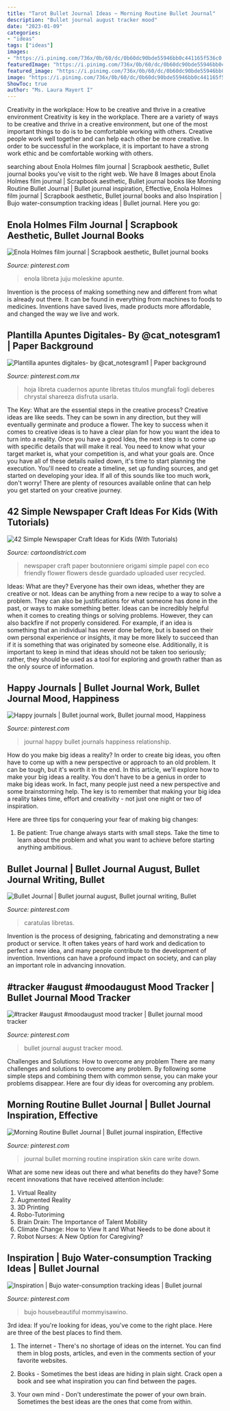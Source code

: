 ```yaml
---
title: "Tarot Bullet Journal Ideas ~ Morning Routine Bullet Journal"
description: "Bullet journal august tracker mood"
date: "2023-01-09"
categories:
- "ideas"
tags: ["ideas"]
images:
- "https://i.pinimg.com/736x/0b/60/dc/0b60dc90bde55946bb0c441165f536c0.jpg"
featuredImage: "https://i.pinimg.com/736x/0b/60/dc/0b60dc90bde55946bb0c441165f536c0.jpg"
featured_image: "https://i.pinimg.com/736x/0b/60/dc/0b60dc90bde55946bb0c441165f536c0.jpg"
image: "https://i.pinimg.com/736x/0b/60/dc/0b60dc90bde55946bb0c441165f536c0.jpg"
ShowToc: true
author: "Ms. Laura Mayert I"
---
```



Creativity in the workplace: How to be creative and thrive in a creative environment
Creativity is key in the workplace. There are a variety of ways to be creative and thrive in a creative environment, but one of the most important things to do is to be comfortable working with others. Creative people work well together and can help each other be more creative. In order to be successful in the workplace, it is important to have a strong work ethic and be comfortable working with others.

	

		
searching about Enola Holmes film journal | Scrapbook aesthetic, Bullet journal books you've visit to the right web. We have 8 Images about Enola Holmes film journal | Scrapbook aesthetic, Bullet journal books like Morning Routine Bullet Journal | Bullet journal inspiration, Effective, Enola Holmes film journal | Scrapbook aesthetic, Bullet journal books and also Inspiration | Bujo water-consumption tracking ideas | Bullet journal. Here you go:
		
    
## Enola Holmes Film Journal | Scrapbook Aesthetic, Bullet Journal Books

<img loading=lazy src="https://i.pinimg.com/736x/ea/ae/7c/eaae7cf47fa60de6cf675c307fd6d468.jpg" onerror="this.onerror=null;this.src='https://tse4.mm.bing.net/th?id=OIP.Jh5JAIs53we-5jdLuFIv9AHaJ3&amp;pid=15.1';" alt="Enola Holmes film journal | Scrapbook aesthetic, Bullet journal books">

_Source: pinterest.com_

>enola libreta juju moleskine apunte. 

	

Invention is the process of making something new and different from what is already out there. It can be found in everything from machines to foods to medicines. Inventions have saved lives, made products more affordable, and changed the way we live and work.

    
## Plantilla Apuntes Digitales- By @cat_notesgram1 | Paper Background

<img loading=lazy src="https://i.pinimg.com/736x/7d/d4/14/7dd41462a2b40e425d8cf80fb1d2d817.jpg" onerror="this.onerror=null;this.src='https://tse2.mm.bing.net/th?id=OIP.KA9MF0z_8fZXUlywt4gMrQHaKm&amp;pid=15.1';" alt="Plantilla apuntes digitales- by @cat_notesgram1 | Paper background">

_Source: pinterest.com.mx_

>hoja libreta cuadernos apunte libretas titulos mungfali fogli deberes chrystal shareeza disfruta usarla. 

	

The Key: What are the essential steps in the creative process?
Creative ideas are like seeds. They can be sown in any direction, but they will eventually germinate and produce a flower. The key to success when it comes to creative ideas is to have a clear plan for how you want the idea to turn into a reality. Once you have a good Idea, the next step is to come up with specific details that will make it real. You need to know what your target market is, what your competition is, and what your goals are. Once you have all of these details nailed down, it's time to start planning the execution. You'll need to create a timeline, set up funding sources, and get started on developing your idea. If all of this sounds like too much work, don't worry! There are plenty of resources available online that can help you get started on your creative journey.

    
## 42 Simple Newspaper Craft Ideas For Kids (With Tutorials)

<img loading=lazy src="http://www.cartoondistrict.com/wp-content/uploads/2017/02/Simple-Newspaper-Craft-Ideas-for-Kids21.jpg" onerror="this.onerror=null;this.src='https://tse2.mm.bing.net/th?id=OIP.n_U427KKOEcMc5U6K4z-3AHaJ4&amp;pid=15.1';" alt="42 Simple Newspaper Craft Ideas for Kids (With Tutorials)">

_Source: cartoondistrict.com_

>newspaper craft paper boutonniere origami simple papel con eco friendly flower flowers desde guardado uploaded user recycled. 

	

Ideas: What are they?
Everyone has their own ideas, whether they are creative or not. Ideas can be anything from a new recipe to a way to solve a problem. They can also be justifications for what someone has done in the past, or ways to make something better. 
Ideas can be incredibly helpful when it comes to creating things or solving problems. However, they can also backfire if not properly considered. For example, if an idea is something that an individual has never done before, but is based on their own personal experience or insights, it may be more likely to succeed than if it is something that was originated by someone else. Additionally, it is important to keep in mind that ideas should not be taken too seriously; rather, they should be used as a tool for exploring and growth rather than as the only source of information.

    
## Happy Journals | Bullet Journal Work, Bullet Journal Mood, Happiness

<img loading=lazy src="https://i.pinimg.com/736x/7b/01/ac/7b01ac78a6f6a27f215c54e1a059da2b--journals-menu.jpg" onerror="this.onerror=null;this.src='https://tse3.mm.bing.net/th?id=OIP.sSNygzXE_Cf61eCxKVd7iQHaJ3&amp;pid=15.1';" alt="Happy journals | Bullet journal work, Bullet journal mood, Happiness">

_Source: pinterest.com_

>journal happy bullet journals happiness relationship. 

	

How do you make big ideas a reality?
In order to create big ideas, you often have to come up with a new perspective or approach to an old problem. It can be tough, but it's worth it in the end. In this article, we'll explore how to make your big ideas a reality.
You don't have to be a genius in order to make big ideas work. In fact, many people just need a new perspective and some brainstorming help. The key is to remember that making your big idea a reality takes time, effort and creativity - not just one night or two of inspiration.

Here are three tips for conquering your fear of making big changes: 
1) Be patient: True change always starts with small steps. Take the time to learn about the problem and what you want to achieve before starting anything ambitious.

    
## Bullet Journal | Bullet Journal August, Bullet Journal Writing, Bullet

<img loading=lazy src="https://i.pinimg.com/736x/38/62/47/3862471761c47eefff2492586bc1d34b.jpg" onerror="this.onerror=null;this.src='https://tse3.mm.bing.net/th?id=OIP.33tiyh2j58jdDiAFmceAGQHaJ3&amp;pid=15.1';" alt="Bullet Journal | Bullet journal august, Bullet journal writing, Bullet">

_Source: pinterest.com_

>caratulas libretas. 

	

Invention is the process of designing, fabricating and demonstrating a new product or service. It often takes years of hard work and dedication to perfect a new idea, and many people contribute to the development of invention. Inventions can have a profound impact on society, and can play an important role in advancing innovation.

    
## #tracker #august #moodaugust Mood Tracker | Bullet Journal Mood Tracker

<img loading=lazy src="https://i.pinimg.com/736x/0b/60/dc/0b60dc90bde55946bb0c441165f536c0.jpg" onerror="this.onerror=null;this.src='https://tse4.mm.bing.net/th?id=OIP.zb_PPncYuvxZ4t3pIKpWrwHaLD&amp;pid=15.1';" alt="#tracker #august #moodaugust mood tracker | Bullet journal mood tracker">

_Source: pinterest.com_

>bullet journal august tracker mood. 

	

Challenges and Solutions: How to overcome any problem
There are many challenges and solutions to overcome any problem. By following some simple steps and combining them with common sense, you can make your problems disappear. Here are four diy ideas for overcoming any problem.

    
## Morning Routine Bullet Journal | Bullet Journal Inspiration, Effective

<img loading=lazy src="https://i.pinimg.com/736x/e2/0c/91/e20c91ae9c3ff74bd9df7270e78c1766.jpg" onerror="this.onerror=null;this.src='https://tse3.mm.bing.net/th?id=OIP.AJNkUfc7z9hzDTyOL6HBaAHaJ3&amp;pid=15.1';" alt="Morning Routine Bullet Journal | Bullet journal inspiration, Effective">

_Source: pinterest.com_

>journal bullet morning routine inspiration skin care write down. 

	

What are some new ideas out there and what benefits do they have?
Some recent innovations that have received attention include: 
1. Virtual Reality 
2. Augmented Reality 
3. 3D Printing 
4. Robo-Tutoriming 
5. Brain Drain: The Importance of Talent Mobility 
6. Climate Change: How to View It and What Needs to be done about it 
7. Robot Nurses: A New Option for Caregiving?

    
## Inspiration | Bujo Water-consumption Tracking Ideas | Bullet Journal

<img loading=lazy src="https://i.pinimg.com/736x/61/c4/27/61c4278ed7d5cb5652348ad03e899135.jpg" onerror="this.onerror=null;this.src='https://tse3.mm.bing.net/th?id=OIP.twPnYv11P_iz1gC8zLFF1wHaLG&amp;pid=15.1';" alt="Inspiration | Bujo water-consumption tracking ideas | Bullet journal">

_Source: pinterest.com_

>bujo housebeautiful mommyisawino. 

	

3rd idea:
If you're looking for ideas, you've come to the right place. Here are three of the best places to find them.
1. The internet - There's no shortage of ideas on the internet. You can find them in blog posts, articles, and even in the comments section of your favorite websites.

2. Books - Sometimes the best ideas are hiding in plain sight. Crack open a book and see what inspiration you can find between the pages.

3. Your own mind - Don't underestimate the power of your own brain. Sometimes the best ideas are the ones that come from within.

